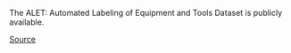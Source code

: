The ALET: Automated Labeling of Equipment and Tools Dataset is publicly available.

[Source](https://github.com/metu-kovan/METU-ALET)